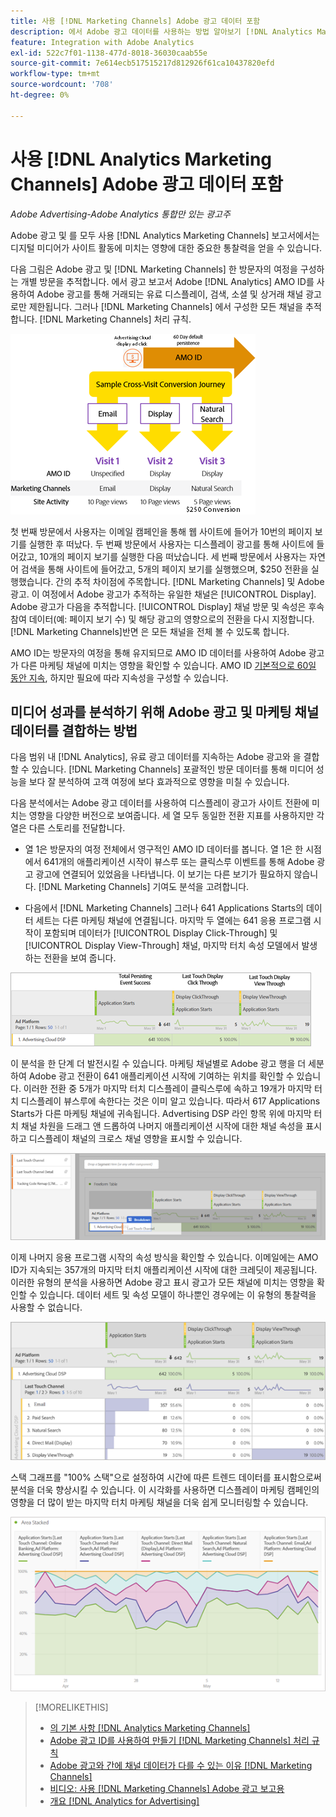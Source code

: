 ```yaml
---
title: 사용 [!DNL Marketing Channels] Adobe 광고 데이터 포함
description: 에서 Adobe 광고 데이터를 사용하는 방법 알아보기 [!DNL Analytics Marketing Channels].
feature: Integration with Adobe Analytics
exl-id: 522c7f01-1138-477d-8018-36030caab55e
source-git-commit: 7e614ecb517515217d812926f61ca10437820efd
workflow-type: tm+mt
source-wordcount: '708'
ht-degree: 0%

---
```


# 사용 [!DNL Analytics Marketing Channels] Adobe 광고 데이터 포함

*Adobe Advertising-Adobe Analytics 통합만 있는 광고주*

Adobe 광고 및 를 모두 사용 [!DNL Analytics Marketing Channels] 보고서에서는 디지털 미디어가 사이트 활동에 미치는 영향에 대한 중요한 통찰력을 얻을 수 있습니다.

<!-- from video: By using Marketing Channels with your Adobe Advertising data, you can get a more holistic view of how your advertising efforts are affecting site behavior. In particular, you can see the value of your view-through and click-through data, and how your advertising assists or is assisted by other channels. -->

다음 그림은 Adobe 광고 및 [!DNL Marketing Channels] 한 방문자의 여정을 구성하는 개별 방문을 추적합니다. 에서 광고 보고서 Adobe [!DNL Analytics] AMO ID를 사용하여 Adobe 광고를 통해 거래되는 유료 디스플레이, 검색, 소셜 및 상거래 채널 광고로만 제한됩니다. 그러나 [!DNL Marketing Channels] 에서 구성한 모든 채널을 추적합니다. [!DNL Marketing Channels] 처리 규칙.

![광고 및 Adobe 방법 [!DNL Marketing Channels] 방문자의 여정에서 개별 방문 추적](/help/integrations/assets/a4adc-mc-sample-journey2.png)

첫 번째 방문에서 사용자는 이메일 캠페인을 통해 웹 사이트에 들어가 10번의 페이지 보기를 실행한 후 떠났다. 두 번째 방문에서 사용자는 디스플레이 광고를 통해 사이트에 들어갔고, 10개의 페이지 보기를 실행한 다음 떠났습니다. 세 번째 방문에서 사용자는 자연어 검색을 통해 사이트에 들어갔고, 5개의 페이지 보기를 실행했으며, $250 전환을 실행했습니다. 간의 추적 차이점에 주목합니다. [!DNL Marketing Channels] 및 Adobe 광고. 이 여정에서 Adobe 광고가 추적하는 유일한 채널은 [!UICONTROL Display]. Adobe 광고가 다음을 추적합니다. [!UICONTROL Display] 채널 방문 및 속성은 후속 참여 데이터(예: 페이지 보기 수) 및 해당 광고의 영향으로의 전환을 다시 지정합니다. [!DNL Marketing Channels]반면 은 모든 채널을 전체 볼 수 있도록 합니다.

AMO ID는 방문자의 여정을 통해 유지되므로 AMO ID 데이터를 사용하여 Adobe 광고가 다른 마케팅 채널에 미치는 영향을 확인할 수 있습니다. AMO ID [기본적으로 60일 동안 지속](/help/integrations/analytics/overview.md), 하지만 필요에 따라 지속성을 구성할 수 있습니다.

## 미디어 성과를 분석하기 위해 Adobe 광고 및 마케팅 채널 데이터를 결합하는 방법

다음 범위 내 [!DNL Analytics], 유료 광고 데이터를 지속하는 Adobe 광고와 을 결합할 수 있습니다. [!DNL Marketing Channels] 포괄적인 방문 데이터를 통해 미디어 성능을 보다 잘 분석하여 고객 여정에 보다 효과적으로 영향을 미칠 수 있습니다.

다음 분석에서는 Adobe 광고 데이터를 사용하여 디스플레이 광고가 사이트 전환에 미치는 영향을 다양한 버전으로 보여줍니다. 세 열 모두 동일한 전환 지표를 사용하지만 각 열은 다른 스토리를 전달합니다.

* 열 1은 방문자의 여정 전체에서 영구적인 AMO ID 데이터를 봅니다. 열 1은 한 시점에서 641개의 애플리케이션 시작이 뷰스루 또는 클릭스루 이벤트를 통해 Adobe 광고 광고에 연결되어 있었음을 나타냅니다. 이 보기는 다른 보기가 필요하지 않습니다. [!DNL Marketing Channels] 기여도 분석을 고려합니다.

* 다음에서 [!DNL Marketing Channels] 그러나 641 Applications Starts의 데이터 세트는 다른 마케팅 채널에 연결됩니다. 마지막 두 열에는 641 응용 프로그램 시작이 포함되며 데이터가 [!UICONTROL Display Click-Through] 및 [!UICONTROL Display View-Through] 채널, 마지막 터치 속성 모델에서 발생하는 전환을 보여 줍니다.

![디스플레이 광고가 사이트 전환에 미치는 영향의 예](/help/integrations/assets/a4adc-mc-display-impact.png)

이 분석을 한 단계 더 발전시킬 수 있습니다. 마케팅 채널별로 Adobe 광고 행을 더 세분하여 Adobe 광고 전환이 641 애플리케이션 시작에 기여하는 위치를 확인할 수 있습니다. 이러한 전환 중 5개가 마지막 터치 디스플레이 클릭스루에 속하고 19개가 마지막 터치 디스플레이 뷰스루에 속한다는 것은 이미 알고 있습니다. 따라서 617 Applications Starts가 다른 마케팅 채널에 귀속됩니다. Advertising DSP 라인 항목 위에 마지막 터치 채널 차원을 드래그 앤 드롭하여 나머지 애플리케이션 시작에 대한 채널 속성을 표시하고 디스플레이 채널의 크로스 채널 영향을 표시할 수 있습니다.

![마지막 터치 채널 차원을 추가하는 방법](/help/integrations/assets/a4adc-mc-display-impact-ltc.png)

이제 나머지 응용 프로그램 시작의 속성 방식을 확인할 수 있습니다. 이메일에는 AMO ID가 지속되는 357개의 마지막 터치 애플리케이션 시작에 대한 크레딧이 제공됩니다. 이러한 유형의 분석을 사용하면 Adobe 광고 표시 광고가 모든 채널에 미치는 영향을 확인할 수 있습니다. 데이터 세트 및 속성 모델이 하나뿐인 경우에는 이 유형의 통찰력을 사용할 수 없습니다.

![디스플레이 채널의 크로스 채널 영향 예](/help/integrations/assets/a4adc-mc-display-impact-x-channel.png)

스택 그래프를 &quot;100% 스택&quot;으로 설정하여 시간에 따른 트렌드 데이터를 표시함으로써 분석을 더욱 향상시킬 수 있습니다. 이 시각화를 사용하면 디스플레이 마케팅 캠페인의 영향을 더 많이 받는 마지막 터치 마케팅 채널을 더욱 쉽게 모니터링할 수 있습니다.

![디스플레이 채널의 트렌드 크로스 채널 영향의 예](/help/integrations/assets/a4adc-mc-display-impact-x-channel-trend.png)

>[!MORELIKETHIS]
>
>* [의 기본 사항 [!DNL Analytics Marketing Channels]](mc-overview.md)
>* [Adobe 광고 ID를 사용하여 만들기 [!DNL Marketing Channels] 처리 규칙](mc-ids.md)
>* [Adobe 광고와 간에 채널 데이터가 다를 수 있는 이유 [!DNL Marketing Channels]](mc-data-variances.md)
>* [비디오: 사용 [!DNL Marketing Channels] Adobe 광고 보고용](https://experienceleague.adobe.com/docs/advertising-learn/tutorials/analytics/analytics-reporting-a4adc.html)
>* [개요 [!DNL Analytics for Advertising]](/help/integrations/analytics/overview.md)

